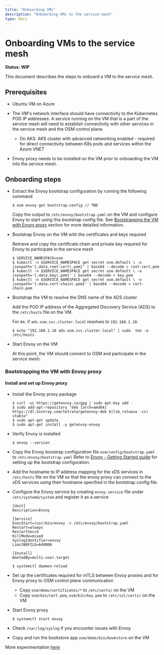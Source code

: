 ```yaml
---
title: "Onboarding VMs"
description: "Onboarding VMs to the service mesh"
type: docs
---
```


# Onboarding VMs to the service mesh
**Status: WIP**

This document describes the steps to onboard a VM to the service mesh.

## Prerequisites
- Ubuntu VM on Azure
- The VM's network interface should have connectivity to the Kubernetes POD IP addresses. A service running on the VM that is a part of the service mesh will need to establish connectivity with other services in the service mesh and the OSM control plane.
  - On AKS: AKS cluster with advanced networking enabled - required for direct connectivity between K8s pods and services within the Azure VNET

- Envoy proxy needs to be installed on the VM prior to onboarding the VM into the service mesh.


## Onboarding steps

- Extract the Envoy bootstrap configuration by running the following command
	```
	$ osm envoy get bootstrap-config // TBD
	```
	Copy the output to `/etc/envoy/bootstrap.yaml` on the VM and configure Envoy to start using this bootstrap config file. See [Bootstrapping the VM with Envoy proxy](#bootstrapping-the-vm-with-envoy-proxy) section for more detailed information.

-  Bootstrap Envoy on the VM with the certificates and keys required

	Retrieve and copy the certificate chain and private key required for Envoy to participate in the service mesh
	```
	$ SERVICE_NAMESPACE=osm
	$ kubectl -n $SERVICE_NAMESPACE get secret osm.default \ -o jsonpath='{.data.root-cert\.pem}' | base64 --decode > root-cert.pem
	$ kubectl -n $SERVICE_NAMESPACE get secret osm.default \ -o jsonpath='{.data.key\.pem}' | base64 --decode > key.pem
	$ kubectl -n $SERVICE_NAMESPACE get secret osm.default \ -o jsonpath='{.data.cert-chain\.pem}' | base64 --decode > cert-chain.pem
	```

- Bootstrap the VM to resolve the DNS name of the ADS cluster

   Add the POD IP address of the Aggregated Discovery Service (ADS) to the `/etc/hosts` file on the VM.

   For ex. if `ads.osm.svc.cluster.local` resolves to `192.168.1.10`:
   ```
  $ echo "192.168.1.10 ads.osm.svc.cluster.local" | sudo  tee -a /etc/hosts
   ```

- Start Envoy on the VM

	At this point, the VM should connect to OSM and participate in the service mesh.

### Bootstrapping the VM with Envoy proxy

#### Install and set up Envoy proxy
- Install the Envoy proxy package
	```
	$ curl -sL https://getenvoy.io/gpg | sudo apt-key add -
	$ sudo add-apt-repository "deb [arch=amd64] https://dl.bintray.com/tetrate/getenvoy-deb $(lsb_release -cs) stable"
	$ sudo apt-get update
	$ sudo apt-get install -y getenvoy-envoy
	```
- Verify Envoy is installed
	```
	$ envoy --version
	```
- Copy the Envoy boostrap configuration file `osm/config/bootstrap.yaml`  to `/etc/envoy/bootstrap.yaml`
	Refer to [Envoy - Getting Started guide](https://www.envoyproxy.io/docs/envoy/latest/start/start#https://www.envoyproxy.io/docs/envoy/latest/start/start#) for setting up the bootstrap configuration.

- Add the hostname to IP address mapping for the xDS services in `/etc/hosts` file on the VM so that the envoy proxy can connect to the xDS services using their hostname specified in the bootstrap config file.

- Configure the Envoy service by creating `envoy.service` file under `/etc/systemd/system` and register it as a service
	```
	[Unit]
	Description=Envoy

	[Service]
	ExecStart=/usr/bin/envoy -c /etc/envoy/bootstrap.yaml
	Restart=always
	RestartSec=5
	KillMode=mixed
	SyslogIdentifier=envoy
	LimitNOFILE=640000

	[Install]
	WantedBy=multi-user.target
	```
	```
	$ systemctl daemon-reload
	```
- Set up the certificates required for mTLS between Envoy proxies and for Envoy proxy to OSM control plane communication
	- Copy `osm/demo/certificates/*` to `/etc/certs/` on the VM
	- Copy `osm/bin/cert.pem`, `osm/bin/key.pem` to `/etc/ssl/certs/` on the VM

- Start Envoy proxy
	```
	$ systemctl start envoy
	```

- Check `/var/log/syslog` if you encounter issues with Envoy

- Copy and run the bookstore app `osm/demo/bin/bookstore` on the VM


More experimentation [here](/docs/design/onboard_vm/crd/README.md)
